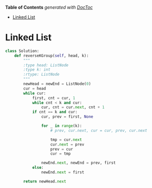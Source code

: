 <!-- START doctoc generated TOC please keep comment here to allow auto update -->
<!-- DON'T EDIT THIS SECTION, INSTEAD RE-RUN doctoc TO UPDATE -->
**Table of Contents**  *generated with [DocToc](https://github.com/thlorenz/doctoc)*

- [Linked List](#linked-list)

<!-- END doctoc generated TOC please keep comment here to allow auto update -->

# Linked List

```python
class Solution:
    def reverseKGroup(self, head, k):
        """
        :type head: ListNode
        :type k: int
        :rtype: ListNode
        """
        newHead = newEnd = ListNode(0)
        cur = head
        while cur:
            first, cnt = cur, 1
            while cnt < k and cur:
                cur, cnt = cur.next, cnt + 1
            if cnt == k and cur:
                cur, prev = first, None

                for _ in range(k):
                    # prev, cur.next, cur = cur, prev, cur.next

                    tmp = cur.next
                    cur.next = prev
                    prev = cur
                    cur = tmp

                newEnd.next, newEnd = prev, first
            else:
                newEnd.next = first

        return newHead.next
```
